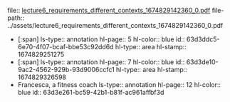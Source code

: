 file:: [lecture6_requirements_different_contexts_1674829142360_0.pdf](../assets/lecture6_requirements_different_contexts_1674829142360_0.pdf)
file-path:: ../assets/lecture6_requirements_different_contexts_1674829142360_0.pdf

- [:span]
  ls-type:: annotation
  hl-page:: 5
  hl-color:: blue
  id:: 63d3ddc5-6e70-4f07-bcaf-bbe53c92dd6d
  hl-type:: area
  hl-stamp:: 1674829251275
- [:span]
  ls-type:: annotation
  hl-page:: 7
  hl-color:: blue
  id:: 63d3de10-9ac2-4562-929b-93d9006ccfc1
  hl-type:: area
  hl-stamp:: 1674829326598
- Francesca, a fitness coach
  ls-type:: annotation
  hl-page:: 12
  hl-color:: blue
  id:: 63d3e261-bc59-42b1-b81f-ac961affbf3d